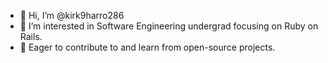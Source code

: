 - 👋 Hi, I’m @kirk9harro286
- 👀 I’m interested in Software Engineering undergrad focusing on Ruby on Rails.
- 🌱 Eager to contribute to and learn from open-source projects.
